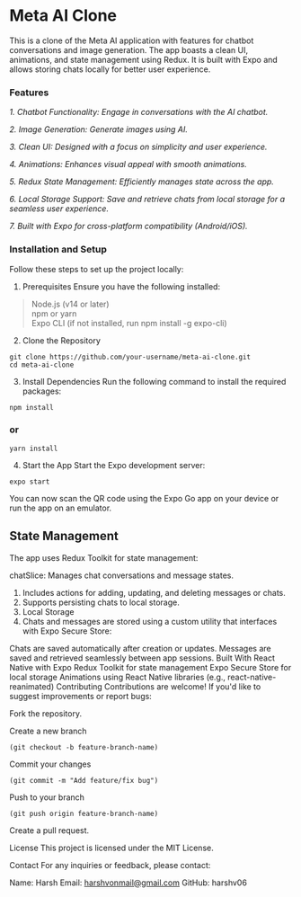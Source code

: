 # __Meta AI Clone__
This is a clone of the Meta AI application with features for chatbot conversations and image generation. The app boasts a clean UI, animations, and state management using Redux. It is built with Expo and allows storing chats locally for better user experience.

### Features
*1. Chatbot Functionality: Engage in conversations with the AI chatbot.*  

*2. Image Generation: Generate images using AI.*

*3. Clean UI: Designed with a focus on simplicity and user experience.*  

*4. Animations: Enhances visual appeal with smooth animations.*  

*5. Redux State Management: Efficiently manages state across the app.*  

*6. Local Storage Support: Save and retrieve chats from local storage for a seamless user experience.*  

*7. Built with Expo for cross-platform compatibility (Android/iOS).*  

### Installation and Setup
Follow these steps to set up the project locally:

1. Prerequisites
Ensure you have the following installed:

>Node.js (v14 or later)  
>npm or yarn  
>Expo CLI (if not installed, run npm install -g expo-cli)


  
2. Clone the Repository
```
git clone https://github.com/your-username/meta-ai-clone.git
cd meta-ai-clone
```
3. Install Dependencies
Run the following command to install the required packages:

```
npm install
```
### or
```
yarn install
```
4. Start the App
Start the Expo development server:
```
expo start
```
You can now scan the QR code using the Expo Go app on your device or run the app on an emulator.  


## State Management
The app uses Redux Toolkit for state management:

chatSlice: Manages chat conversations and message states.  

1. Includes actions for adding, updating, and deleting messages or chats.
2. Supports persisting chats to local storage.
3. Local Storage
4. Chats and messages are stored using a custom utility that interfaces with Expo Secure Store:

Chats are saved automatically after creation or updates.
Messages are saved and retrieved seamlessly between app sessions.
Built With
React Native with Expo
Redux Toolkit for state management
Expo Secure Store for local storage
Animations using React Native libraries (e.g., react-native-reanimated)
Contributing
Contributions are welcome! If you'd like to suggest improvements or report bugs:

Fork the repository.  

Create a new branch  

```(git checkout -b feature-branch-name)```  

Commit your changes  

```(git commit -m "Add feature/fix bug")```  

Push to your branch  

```(git push origin feature-branch-name)```  

Create a pull request.  

License
This project is licensed under the MIT License.

Contact
For any inquiries or feedback, please contact:

Name: Harsh
Email: harshvonmail@gmail.com
GitHub: harshv06
